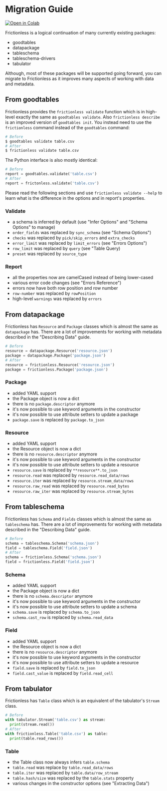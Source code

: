 # Migration Guide

[![Open in Colab](https://colab.research.google.com/assets/colab-badge.svg)](https://colab.research.google.com/drive/1eWGtfAgD4mkvyT2BcqU3Y68Yg25ZrlU-)

Frictionless is a logical continuation of many currently existing packages:
- goodtables
- datapackage
- tableschema
- tableschema-drivers
- tabulator

Although, most of these packages will be supported going forward, you can migrate to Frictionless as it improves many aspects of working with data and metadata.

## From goodtables

Frictionless provides the `frictionless validate` function which is in high-level exactly the same as `goodtables validate`. Also `frictionless describe` is an improved version of `goodtables init`. You instead need to use the `frictionless` command instead of the `goodtables` command:

```bash
# Before
$ goodtables validate table.csv
# After
$ frictionless validate table.csv
```

The Python interface is also mostly identical:

```python
# Before
report = goodtables.validate('table.csv')
# After
report = frictonless.validate('table.csv')
```

Please read the following sections and use `frictionless validate --help` to learn what is the difference in the options and in report's properties.

### Validate

- a schema is inferred by default (use "Infer Options" and "Schema Options" to manage)
- `order_fields` was replaced by `sync_schema` (see "Schema Options")
- `checks` was replaced by `pick/skip_errors` and `extra_checks`
- `error_limit` was replaced by `limit_errors` (see "Errors Options")
- `row_limit` was replaced by `query` (see "Table Query)
- `preset` was replaced by `source_type`

### Report

- all the properties now are camelCased instead of being lower-cased
- various error code changes (see "Errors Reference")
- errors now have both row position and row number
- `row-number` was replaced by `rowPosition`
- high-level `warnings` was replaced by `errors`

## From datapackage

Frictionless has `Resource` and `Package` classes which is almost the same as `datapackage` has. There are a lot of improvements for working with metadata described in the "Describing Data" guide.

```python
# Before
resource = datapackage.Resource('resource.json')
package = datapackage.Package('package.json')
# After
resource = frictionless.Resource('resource.json')
package = frictionless.Package('package.json')
```

### Package

- added YAML support
- the Package object is now a dict
- there is no `package.descriptor` anymore
- it's now possible to use keyword arguments in the constructor
- it's now possible to use attribute setters to update a package
- `package.save` is replaced by `package.to_json`

### Resource

- added YAML support
- the Resource object is now a dict
- there is no `resource.descriptor` anymore
- it's now possible to use keyword arguments in the constructor
- it's now possible to use attribute setters to update a resource
- `resource.save` is replaced by `**resource**.to_json`
- `resource.read` was replaced by `resource.read_data/rows`
- `resource.iter` was replaced by `resource.stream_data/rows`
- `resource.raw_read` was replaced by `resource.read_bytes`
- `resource.raw_iter` was replaced by `resource.stream_bytes`

## From tableschema

Frictionless has `Schema` and `Fields` classes which is almost the same as `tableschema` has. There are a lot of improvements for working with metadata described in the "Describing Data" guide.

```python
# Before
schema = tableschema.Schema('schema.json')
field = tableschema.Field('field.json')
# After
schema = frictionless.Schema('schema.json')
field = frictionless.Field('field.json')
```

### Schema

- added YAML support
- the Package object is now a dict
- there is no `schema.descriptor` anymore
- it's now possible to use keyword arguments in the constructor
- it's now possible to use attribute setters to update a schema
- `schema.save` is replaced by `schema.to_json`
- `schema.cast_row` is replaced by `schema.read_data`

### Field

- added YAML support
- the Resource object is now a dict
- there is no `resource.descriptor` anymore
- it's now possible to use keyword arguments in the constructor
- it's now possible to use attribute setters to update a resource
- `field.save` is replaced by `field.to_json`
- `field.cast_value` is replaced by `field.read_cell`

## From tabulator

Frictionless has `Table` class which is an equivalent of the tabulator's `Stream` class.

```python
# Before
with tabulator.Stream('table.csv') as stream:
  print(stream.read())
# After
with frictionless.Table('table.csv') as table:
  print(table.read_rows())
```

### Table

- the Table class now always infers `table.schema`
- `table.read` was replace by `table.read_data/rows`
- `table.iter` was replaced by `table.data/row_stream`
- `table.hash/size` was replaced by the `table.stats` property
- various changes in the constructor options (see "Extracting Data")
